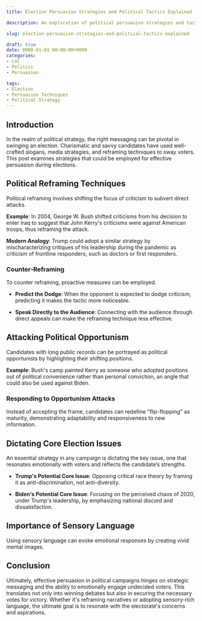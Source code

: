 ```yaml
---
title: Election Persuasion Strategies and Political Tactics Explained

description: An exploration of political persuasion strategies and tactics used in elections, focusing on how leaders can frame core issues to sway public opinion.

slug: election-persuasion-strategies-and-political-tactics-explained

draft: true
date: 0000-01-01 00:00:00+0000
categories:
- CoC
- Politics
- Persuasion

tags:
- Election
- Persuasion Techniques
- Political Strategy
---
```


## Introduction

In the realm of political strategy, the right messaging can be pivotal in swinging an election. Charismatic and savvy candidates have used well-crafted slogans, media strategies, and reframing techniques to sway voters. This post examines strategies that could be employed for effective persuasion during elections.

## Political Reframing Techniques

Political reframing involves shifting the focus of criticism to subvert direct attacks.

**Example**: In 2004, George W. Bush shifted criticisms from his decision to enter Iraq to suggest that John Kerry's criticisms were against American troops, thus reframing the attack.

**Modern Analogy**: Trump could adopt a similar strategy by mischaracterizing critiques of his leadership during the pandemic as criticism of frontline responders, such as doctors or first responders.

### Counter-Reframing

To counter reframing, proactive measures can be employed.

- **Predict the Dodge**: When the opponent is expected to dodge criticism, predicting it makes the tactic more noticeable.

- **Speak Directly to the Audience**: Connecting with the audience through direct appeals can make the reframing technique less effective.

## Attacking Political Opportunism

Candidates with long public records can be portrayed as political opportunists by highlighting their shifting positions.

**Example**: Bush's camp painted Kerry as someone who adopted positions out of political convenience rather than personal conviction, an angle that could also be used against Biden.

### Responding to Opportunism Attacks

Instead of accepting the frame, candidates can redefine "flip-flopping" as maturity, demonstrating adaptability and responsiveness to new information.

## Dictating Core Election Issues

An essential strategy in any campaign is dictating the key issue, one that resonates emotionally with voters and reflects the candidate’s strengths.

- **Trump's Potential Core Issue**: Opposing critical race theory by framing it as anti-discrimination, not anti-diversity.

- **Biden's Potential Core Issue**: Focusing on the perceived chaos of 2020, under Trump's leadership, by emphasizing national discord and dissatisfaction.

## Importance of Sensory Language

Using sensory language can evoke emotional responses by creating vivid mental images.

## Conclusion

Ultimately, effective persuasion in political campaigns hinges on strategic messaging and the ability to emotionally engage undecided voters. This translates not only into winning debates but also in securing the necessary votes for victory. Whether it's reframing narratives or adopting sensory-rich language, the ultimate goal is to resonate with the electorate's concerns and aspirations.
